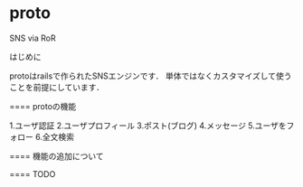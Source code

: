 proto
=====

SNS via RoR

はじめに

protoはrailsで作られたSNSエンジンです．
単体ではなくカスタマイズして使うことを前提にしています．

====
protoの機能

1.ユーザ認証
2.ユーザプロフィール
3.ポスト(ブログ)
4.メッセージ
5.ユーザをフォロー
6.全文検索

====
機能の追加について

====
TODO
